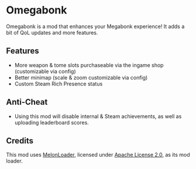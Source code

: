 # Omegabonk
Omegabonk is a mod that enhances your Megabonk experience!
It adds a bit of QoL updates and more features.

## Features
- More weapon & tome slots purchaseable via the ingame shop (customizable via config)
- Better minimap (scale & zoom customizable via config)
- Custom Steam Rich Presence status

## Anti-Cheat
- Using this mod will disable internal & Steam achievements, as well as uploading leaderboard scores.

## Credits
This mod uses [MelonLoader](https://github.com/LavaGang/MelonLoader), licensed under [Apache License 2.0](https://github.com/LavaGang/MelonLoader/blob/master/LICENSE.md), as its mod loader.
